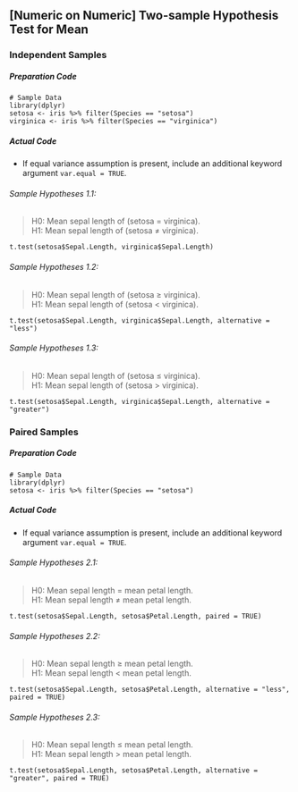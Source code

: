 ## \[Numeric on Numeric\] Two-sample Hypothesis Test for Mean
### Independent Samples
##### Preparation Code
```
# Sample Data
library(dplyr)
setosa <- iris %>% filter(Species == "setosa")
virginica <- iris %>% filter(Species == "virginica")
```
##### Actual Code
- If equal variance assumption is present, include an additional keyword argument `var.equal = TRUE`.
###### Sample Hypotheses 1.1:
>H0: Mean sepal length of (setosa = virginica).</br>
>H1: Mean sepal length of (setosa ≠ virginica).
```
t.test(setosa$Sepal.Length, virginica$Sepal.Length)
```
###### Sample Hypotheses 1.2:
>H0: Mean sepal length of (setosa ≥ virginica).</br>
>H1: Mean sepal length of (setosa < virginica).
```
t.test(setosa$Sepal.Length, virginica$Sepal.Length, alternative = "less")
```
###### Sample Hypotheses 1.3:
>H0: Mean sepal length of (setosa ≤ virginica).</br>
>H1: Mean sepal length of (setosa > virginica).
```
t.test(setosa$Sepal.Length, virginica$Sepal.Length, alternative = "greater")
```
### Paired Samples
##### Preparation Code
```
# Sample Data
library(dplyr)
setosa <- iris %>% filter(Species == "setosa")
```
##### Actual Code
- If equal variance assumption is present, include an additional keyword argument `var.equal = TRUE`.
###### Sample Hypotheses 2.1:
>H0: Mean sepal length = mean petal length.</br>
>H1: Mean sepal length ≠ mean petal length.
```
t.test(setosa$Sepal.Length, setosa$Petal.Length, paired = TRUE)
```
###### Sample Hypotheses 2.2:
>H0: Mean sepal length ≥ mean petal length.</br>
>H1: Mean sepal length < mean petal length.
```
t.test(setosa$Sepal.Length, setosa$Petal.Length, alternative = "less", paired = TRUE)
```
###### Sample Hypotheses 2.3:
>H0: Mean sepal length ≤ mean petal length.</br>
>H1: Mean sepal length > mean petal length.
```
t.test(setosa$Sepal.Length, setosa$Petal.Length, alternative = "greater", paired = TRUE)
```
